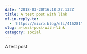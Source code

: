 ```yaml
---
date: '2018-03-20T16:18:27.132Z'
title: A test post with link
mf-in-reply-to:
  - 'https://micro.blog/eli/416281'
slug: a-test-post-with-link
category: social
---
```

A test post 
